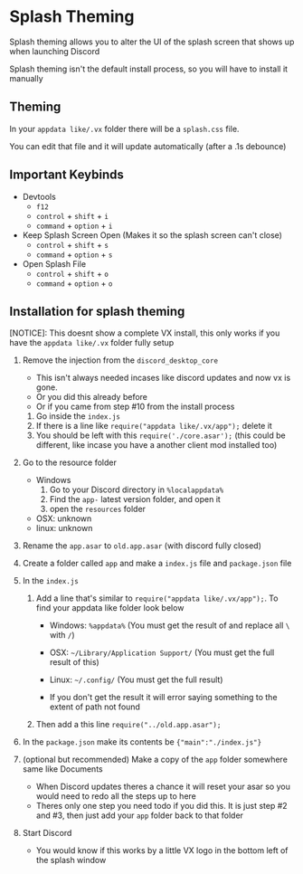 # Splash Theming
Splash theming allows you to alter the UI of the splash screen that shows up when launching Discord

Splash theming isn't the default install process, so you will have to install it manually

## Theming
In your `appdata like/.vx` folder there will be a `splash.css` file. 

You can edit that file and it will update automatically (after a .1s debounce)

## Important Keybinds
* Devtools
    * `f12`
    * `control` + `shift` + `i`
    * `command` + `option` + `i`
* Keep Splash Screen Open (Makes it so the splash screen can't close)
    * `control` + `shift` + `s`
    * `command` + `option` + `s`
* Open Splash File
    * `control` + `shift` + `o`
    * `command` + `option` + `o`

## Installation for splash theming
[NOTICE]: This doesnt show a complete VX install, this only works if you have the `appdata like/.vx` folder fully setup

1. Remove the injection from the `discord_desktop_core`
    * This isn't always needed incases like discord updates and now vx is gone.
    * Or you did this already before
    * Or if you came from step #10 from the install process

    1. Go inside the `index.js`
    2. If there is a line like `require("appdata like/.vx/app");` delete it
    3. You should be left with this `require('./core.asar');` (this could be different, like incase you have a another client mod installed too)

2. Go to the resource folder
    * Windows
        1. Go to your Discord directory in `%localappdata%`
        2. Find the `app-` latest version folder, and open it
        3. open the `resources` folder
    * OSX: unknown
    * linux: unknown

3. Rename the `app.asar` to `old.app.asar` (with discord fully closed)

4. Create a folder called `app` and make a `index.js` file and `package.json` file

5. In the `index.js` 
    1. Add a line that's similar to `require("appdata like/.vx/app");`. To find your appdata like folder look below
        * Windows: `%appdata%` (You must get the result of and replace all `\` with `/`)
        * OSX: `~/Library/Application Support/` (You must get the full result of this)
        * Linux: `~/.config/` (You must get the full result)

        * If you don't get the result it will error saying something to the extent of path not found
    2. Then add a this line `require("../old.app.asar");`
  
6. In the `package.json` make its contents be `{"main":"./index.js"}`

7. (optional but recommended) Make a copy of the `app` folder somewhere same like Documents
    * When Discord updates theres a chance it will reset your asar so you would need to redo all the steps up to here
    * Theres only one step you need todo if you did this. It is just step #2 and #3, then just add your `app` folder back to that folder

8. Start Discord
    * You would know if this works by a little VX logo in the bottom left of the splash window